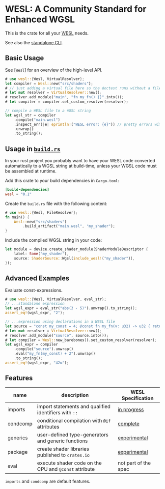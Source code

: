 # WESL: A Community Standard for Enhanced WGSL

This is the crate for all your [WESL](https://github.com/wgsl-tooling-wg/wesl-spec)
needs.

See also the [standalone CLI](https://github.com/wgsl-tooling-wg/wesl-rs).

## Basic Usage

See [`Wesl`] for an overview of the high-level API.

```rust
# use wesl::{Wesl, VirtualResolver};
let compiler = Wesl::new("src/shaders");
# // just adding a virtual file here so the doctest runs without a filesystem
# let mut resolver = VirtualResolver::new();
# resolver.add_module("main", "fn my_fn() {}".into());
# let compiler = compiler.set_custom_resolver(resolver);

// compile a WESL file to a WGSL string
let wgsl_str = compiler
    .compile("main.wesl")
    .inspect_err(|e| eprintln!("WESL error: {e}")) // pretty errors with `display()`
    .unwrap()
    .to_string();
```

## Usage in [`build.rs`](https://doc.rust-lang.org/cargo/reference/build-scripts.html)

In your rust project you probably want to have your WESL code converted automatically
to a WGSL string at build-time, unless your WGSL code must be assembled at runtime.

Add this crate to your build dependencies in `Cargo.toml`:

```toml
[build-dependencies]
wesl = "0.1"
```

Create the `build.rs` file with the following content:

```rust
# use wesl::{Wesl, FileResolver};
fn main() {
    Wesl::new("src/shaders")
        .build_artifact("main.wesl", "my_shader");
}
```

Include the compiled WGSL string in your code:

```rust
let module = device.create_shader_module(ShaderModuleDescriptor {
    label: Some("my_shader"),
    source: ShaderSource::Wgsl(include_wesl!("my_shader")),
});
```

## Advanced Examples

Evaluate const-expressions.

```rust
# use wesl::{Wesl, VirtualResolver, eval_str};
// ...standalone expression
let wgsl_expr = eval_str("abs(3 - 5)").unwrap().to_string();
assert_eq!(wgsl_expr, "2");

// ...expression using declarations in a WESL file
let source = "const my_const = 4; @const fn my_fn(v: u32) -> u32 { return v * 10; }";
# let mut resolver = VirtualResolver::new();
# resolver.add_module("source", source.into());
# let compiler = Wesl::new_barebones().set_custom_resolver(resolver);
let wgsl_expr = compiler
    .compile("source").unwrap()
    .eval("my_fn(my_const) + 2").unwrap()
    .to_string();
assert_eq!(wgsl_expr, "42u");
```

## Features

| name     | description                                           | WESL Specification        |
|----------|-------------------------------------------------------|---------------------------|
| imports  | import statements and qualified identifiers with `::` | [in progress][imports]    |
| condcomp | conditional compilation with `@if` attributes         | [complete][cond-trans]    |
| generics | user-defined type-generators and generic functions    | [experimental][generics]  |
| package  | create shader libraries published to `crates.io`      | [experimental][packaging] |
| eval     | execute shader code on the CPU and `@const` attribute | not part of the spec      |

`imports` and `condcomp` are default features.

[cond-trans]: https://github.com/wgsl-tooling-wg/wesl-spec/blob/main/ConditionalTranslation.md
[imports]: https://github.com/wgsl-tooling-wg/wesl-spec/blob/main/Imports.md
[generics]: https://github.com/wgsl-tooling-wg/wesl-spec/blob/main/Generics.md
[packaging]: https://github.com/wgsl-tooling-wg/wesl-spec/blob/main/Packaging.md
